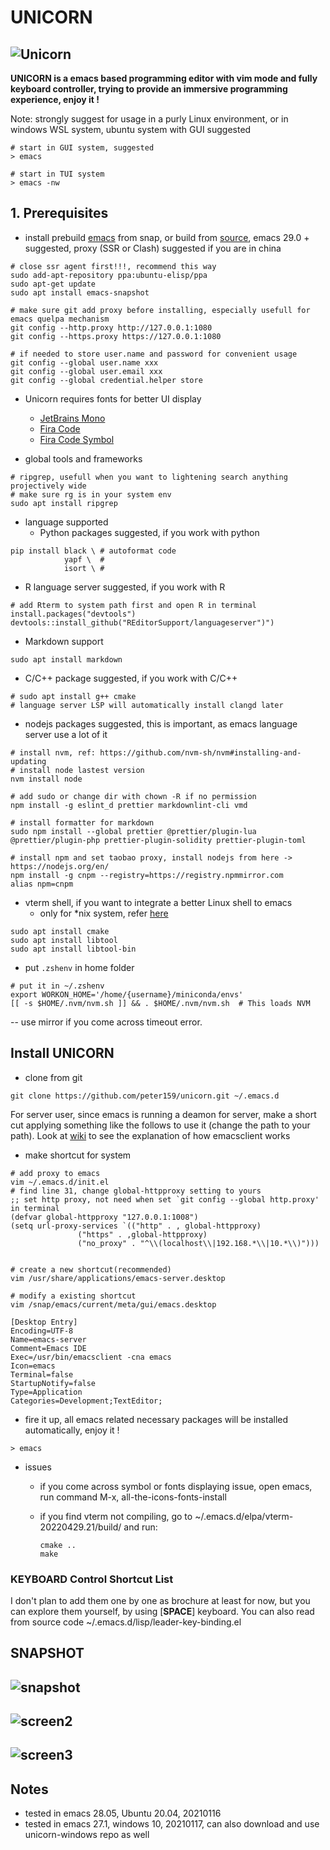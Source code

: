# UNICORN

## ![Unicorn](./imgs/unicorn.png)

**UNICORN is a emacs based programming editor with vim mode and fully keyboard controller, trying to provide an immersive programming experience, enjoy it !**

Note: strongly suggest for usage in a purly Linux environment, or in windows WSL system, ubuntu system with GUI suggested

```shell
# start in GUI system, suggested
> emacs

# start in TUI system
> emacs -nw
```


## 1. Prerequisites

- install prebuild [emacs](https://www.gnu.org/software/emacs/) from snap, or build from [source](https://www.gnu.org/software/emacs/manual/html_node/efaq/Installing-Emacs.html), emacs 29.0 + suggested, proxy (SSR or Clash) suggested if you are in china


```shell
# close ssr agent first!!!, recommend this way
sudo add-apt-repository ppa:ubuntu-elisp/ppa
sudo apt-get update
sudo apt install emacs-snapshot

# make sure git add proxy before installing, especially usefull for emacs quelpa mechanism
git config --http.proxy http://127.0.0.1:1080
git config --https.proxy https://127.0.0.1:1080

# if needed to store user.name and password for convenient usage
git config --global user.name xxx
git config --global user.email xxx
git config --global credential.helper store

```

- Unicorn requires fonts for better UI display
  - [JetBrains Mono](https://github.com/JetBrains/JetBrainsMono)
  - [Fira Code](https://github.com/tonsky/FiraCode)
  - [Fira Code Symbol](https://github.com/tonsky/FiraCode/files/412440/FiraCode-Regular-Symbol.zip)

- global tools and frameworks

```shell
# ripgrep, usefull when you want to lightening search anything projectively wide
# make sure rg is in your system env
sudo apt install ripgrep
```

- language supported
  - Python packages suggested, if you work with python

```shell
pip install black \ # autoformat code
			yapf \  # 
			isort \ # 
```

- R language server suggested, if you work with R

```shell
# add Rterm to system path first and open R in terminal
install.packages("devtools")
devtools::install_github("REditorSupport/languageserver")")
```

- Markdown support

```shell
sudo apt install markdown
```

- C/C++ package suggested, if you work with C/C++

```shell
# sudo apt install g++ cmake
# language server LSP will automatically install clangd later
```

- nodejs packages suggested, this is important, as emacs language server use a lot of it

```shell
# install nvm, ref: https://github.com/nvm-sh/nvm#installing-and-updating
# install node lastest version
nvm install node

# add sudo or change dir with chown -R if no permission
npm install -g eslint_d prettier markdownlint-cli vmd

# install formatter for markdown
sudo npm install --global prettier @prettier/plugin-lua @prettier/plugin-php prettier-plugin-solidity prettier-plugin-toml

# install npm and set taobao proxy, install nodejs from here -> https://nodejs.org/en/
npm install -g cnpm --registry=https://registry.npmmirror.com
alias npm=cnpm
```

- vterm shell, if you want to integrate a better Linux shell to emacs
  - only for \*nix system, refer [here](https://github.com/akermu/emacs-libvterm)

```shell
sudo apt install cmake
sudo apt install libtool
sudo apt install libtool-bin
```

- put `.zshenv` in home folder

``` shell
# put it in ~/.zshenv
export WORKON_HOME='/home/{username}/miniconda/envs'
[[ -s $HOME/.nvm/nvm.sh ]] && . $HOME/.nvm/nvm.sh  # This loads NVM
```

-- use mirror if you come across timeout error.



## Install UNICORN

- clone from git

```shell
git clone https://github.com/peter159/unicorn.git ~/.emacs.d
```

For server user, since emacs is running a deamon for server, make a short cut applying something like the follows to use it (change the path to your path). Look at [wiki](https://www.emacswiki.org/emacs/EmacsMsWindowsIntegration) to see the explanation of how emacsclient works

- make shortcut for system

```shell
# add proxy to emacs
vim ~/.emacs.d/init.el
# find line 31, change global-httpproxy setting to yours
;; set http proxy, not need when set `git config --global http.proxy' in terminal
(defvar global-httpproxy "127.0.0.1:1008")
(setq url-proxy-services `(("http" . , global-httpproxy)
			   ("https" . ,global-httpproxy)
			   ("no_proxy" . "^\\(localhost\\|192.168.*\\|10.*\\)")))


# create a new shortcut(recommended)
vim /usr/share/applications/emacs-server.desktop

# modify a existing shortcut
vim /snap/emacs/current/meta/gui/emacs.desktop

[Desktop Entry]
Encoding=UTF-8
Name=emacs-server
Comment=Emacs IDE
Exec=/usr/bin/emacsclient -cna emacs
Icon=emacs  
Terminal=false 
StartupNotify=false
Type=Application
Categories=Development;TextEditor;
```

- fire it up, all emacs related necessary packages will be installed automatically, enjoy it !

```shell
> emacs
```

- issues
  - if you come across symbol or fonts displaying issue, open emacs, run command M-x, all-the-icons-fonts-install 
  - if you find vterm not compiling, go to ~/.emacs.d/elpa/vterm-20220429.21/build/ and run:

	``` shell
	cmake ..
	make
	```



### KEYBOARD Control Shortcut List

I don't plan to add them one by one as brochure at least for now, but you can explore them yourself,
by using [**SPACE**] keyboard. You can also read from source code ~/.emacs.d/lisp/leader-key-binding.el



## SNAPSHOT

## ![snapshot](./imgs/snapshot.png)

## ![screen2](./imgs/screenshort2.png)

## ![screen3](./imgs/screenshort3.png)

## Notes

- tested in emacs 28.05, Ubuntu 20.04, 20210116
- tested in emacs 27.1, windows 10, 20210117, can also download and use unicorn-windows repo as well
